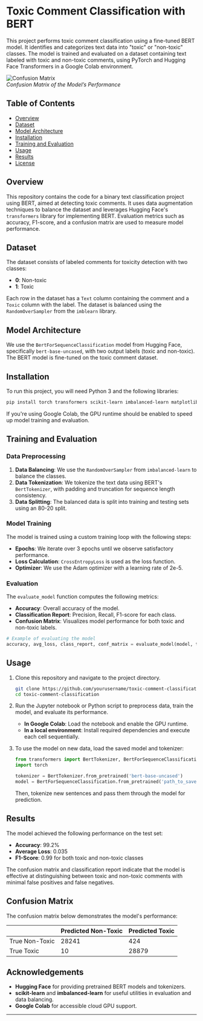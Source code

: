 
# Toxic Comment Classification with BERT

This project performs toxic comment classification using a fine-tuned BERT model. It identifies and categorizes text data into "toxic" or "non-toxic" classes. The model is trained and evaluated on a dataset containing text labeled with toxic and non-toxic comments, using PyTorch and Hugging Face Transformers in a Google Colab environment.

![Confusion Matrix](path_to_your_confusion_matrix_image.png)  
*Confusion Matrix of the Model’s Performance*

## Table of Contents

- [Overview](#overview)
- [Dataset](#dataset)
- [Model Architecture](#model-architecture)
- [Installation](#installation)
- [Training and Evaluation](#training-and-evaluation)
- [Usage](#usage)
- [Results](#results)
- [License](#license)

## Overview

This repository contains the code for a binary text classification project using BERT, aimed at detecting toxic comments. It uses data augmentation techniques to balance the dataset and leverages Hugging Face's `transformers` library for implementing BERT. Evaluation metrics such as accuracy, F1-score, and a confusion matrix are used to measure model performance.

## Dataset

The dataset consists of labeled comments for toxicity detection with two classes:
- **0**: Non-toxic
- **1**: Toxic

Each row in the dataset has a `Text` column containing the comment and a `Toxic` column with the label. The dataset is balanced using the `RandomOverSampler` from the `imblearn` library.

## Model Architecture

We use the `BertForSequenceClassification` model from Hugging Face, specifically `bert-base-uncased`, with two output labels (toxic and non-toxic). The BERT model is fine-tuned on the toxic comment dataset.

## Installation

To run this project, you will need Python 3 and the following libraries:

```bash
pip install torch transformers scikit-learn imbalanced-learn matplotlib
```

If you're using Google Colab, the GPU runtime should be enabled to speed up model training and evaluation.

## Training and Evaluation

### Data Preprocessing

1. **Data Balancing**: We use the `RandomOverSampler` from `imbalanced-learn` to balance the classes.
2. **Data Tokenization**: We tokenize the text data using BERT's `BertTokenizer`, with padding and truncation for sequence length consistency.
3. **Data Splitting**: The balanced data is split into training and testing sets using an 80-20 split.

### Model Training

The model is trained using a custom training loop with the following steps:

- **Epochs**: We iterate over 3 epochs until we observe satisfactory performance.
- **Loss Calculation**: `CrossEntropyLoss` is used as the loss function.
- **Optimizer**: We use the Adam optimizer with a learning rate of 2e-5.

### Evaluation

The `evaluate_model` function computes the following metrics:
- **Accuracy**: Overall accuracy of the model.
- **Classification Report**: Precision, Recall, F1-score for each class.
- **Confusion Matrix**: Visualizes model performance for both toxic and non-toxic labels.

```python
# Example of evaluating the model
accuracy, avg_loss, class_report, conf_matrix = evaluate_model(model, test_loader, device)
```

## Usage

1. Clone this repository and navigate to the project directory.

   ```bash
   git clone https://github.com/yourusername/toxic-comment-classification.git
   cd toxic-comment-classification
   ```

2. Run the Jupyter notebook or Python script to preprocess data, train the model, and evaluate its performance. 

   - **In Google Colab**: Load the notebook and enable the GPU runtime.
   - **In a local environment**: Install required dependencies and execute each cell sequentially.

3. To use the model on new data, load the saved model and tokenizer:

   ```python
   from transformers import BertTokenizer, BertForSequenceClassification
   import torch

   tokenizer = BertTokenizer.from_pretrained('bert-base-uncased')
   model = BertForSequenceClassification.from_pretrained('path_to_saved_model')
   ```

   Then, tokenize new sentences and pass them through the model for prediction.

## Results

The model achieved the following performance on the test set:

- **Accuracy**: 99.2%
- **Average Loss**: 0.035
- **F1-Score**: 0.99 for both toxic and non-toxic classes

The confusion matrix and classification report indicate that the model is effective at distinguishing between toxic and non-toxic comments with minimal false positives and false negatives.

## Confusion Matrix

The confusion matrix below demonstrates the model's performance:

|               | Predicted Non-Toxic | Predicted Toxic |
|---------------|----------------------|-----------------|
| True Non-Toxic| 28241               | 424             |
| True Toxic    | 10                  | 28879           |



## Acknowledgements

- **Hugging Face** for providing pretrained BERT models and tokenizers.
- **scikit-learn** and **imbalanced-learn** for useful utilities in evaluation and data balancing.
- **Google Colab** for accessible cloud GPU support.

---
